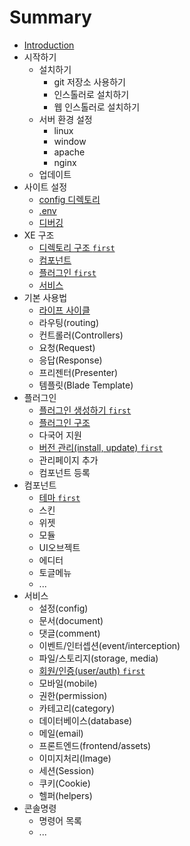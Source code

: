 # Summary

* [Introduction](README.md)
* 시작하기
  * 설치하기
    * git 저장소 사용하기
    * 인스톨러로 설치하기
    * 웹 인스톨러로 설치하기
  * 서버 환경 설정
    * linux
    * window
    * apache
    * nginx
  * 업데이트
* 사이트 설정
  * [config 디렉토리](configurations.md)
  * [.env](env.md)
  * [디버깅](debugging.md)
* XE 구조
  * [디렉토리 구조 `first`](structure.md)
  * [컴포넌트](components.md)
  * [플러그인 `first`](plugin.md)
  * [서비스](service.md)
* 기본 사용법
  * [라이프 사이클](lifecycle.md)
  * 라우팅(routing)
  * 컨트롤러(Controllers)
  * 요청(Request)
  * 응답(Response)
  * 프리젠터(Presenter)
  * 템플릿(Blade Template)
* 플러그인
  * [플러그인 생성하기 `first`](plugin-generation.md)
  * [플러그인 구조](plugin-structure.md)
  * 다국어 지원
  * [버전 관리(install, update) `first`](plugin-versions.md)
  * 관리페이지 추가
  * 컴포넌트 등록
* 컴포넌트
  * [테마 `first`](component-theme.md)
  * 스킨
  * 위젯
  * 모듈
  * UI오브젝트
  * 에디터
  * 토글메뉴
  * ...
* 서비스
  * 설정(config)
  * 문서(document)
  * 댓글(comment)
  * 이벤트/인터셉션(event/interception)
  * 파일/스토리지(storage, media)
  * [회원/인증(user/auth) `first`](user.md)
  * 모바일(mobile)
  * 권한(permission)
  * 카테고리(category)
  * 데이터베이스(database)
  * 메일(email)
  * 프론트엔드(frontend/assets)
  * 이미지처리(Image)
  * 세션(Session)
  * 쿠키(Cookie)
  * 헬퍼(helpers)
* 콘솔명령
  * 명령어 목록
  * ...

